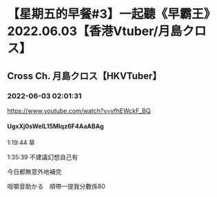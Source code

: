 # 【星期五的早餐#3】一起聽《早霸王》2022.06.03【香港Vtuber/月島クロス】

## Cross Ch. 月島クロス【HKVTuber】

### 2022-06-03 02:01:31

https://www.youtube.com/watch?v=vfhEWckF_BQ

#### UgxXj0sWeIL15Mlqz6F4AaABAg

1:19:44 草 

1:35:39 不建議幻想自己有

今日都無意外地補完

咀嚼音助かる　順帶一提我分數係80

